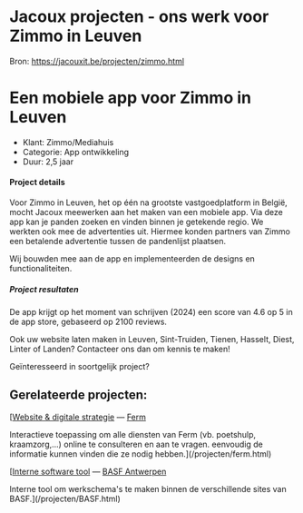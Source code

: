 # Jacoux projecten - ons werk voor Zimmo in Leuven

Bron: https://jacouxit.be/projecten/zimmo.html

# Een mobiele app voor Zimmo in Leuven



* Klant:
  Zimmo/Mediahuis
* Categorie:
  App ontwikkeling
* Duur:
  2,5 jaar



#### Project details

  

Voor Zimmo in Leuven, het op één na grootste vastgoedplatform in België, mocht Jacoux meewerken aan het maken van een mobiele app. Via deze app kan je panden zoeken en vinden binnen je getekende regio.
We werkten ook mee de advertenties uit. Hiermee konden partners van Zimmo een betalende advertentie tussen de pandenlijst plaatsen.

Wij bouwden mee aan de app en implementeerden de designs en functionaliteiten.

##### Project resultaten

De app krijgt op het moment van schrijven (2024) een score van 4.6 op 5 in de app store, gebaseerd op 2100 reviews.

Ook uw website laten maken in Leuven, Sint-Truiden, Tienen, Hasselt, Diest, Linter of Landen? Contacteer ons dan om kennis te maken!

Geïnteresseerd in soortgelijk project?

## Gerelateerde projecten:

[[Website & digitale strategie](/projecten/ferm.html)
—
[Ferm](/projecten/ferm.html)

Interactieve toepassing om alle diensten van Ferm (vb. poetshulp, kraamzorg,...) online te consulteren en aan te vragen.
eenvoudig de informatie kunnen vinden die ze nodig hebben.](/projecten/ferm.html)



[[Interne software tool](/projecten/BASF.html)
—
[BASF Antwerpen](/projecten/BASF.html)

Interne tool om werkschema's te maken binnen de verschillende sites van BASF.](/projecten/BASF.html)
